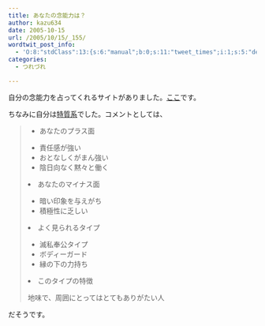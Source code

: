 ```yaml
---
title: あなたの念能力は？
author: kazu634
date: 2005-10-15
url: /2005/10/15/_155/
wordtwit_post_info:
  - 'O:8:"stdClass":13:{s:6:"manual";b:0;s:11:"tweet_times";i:1;s:5:"delay";i:0;s:7:"enabled";i:1;s:10:"separation";s:2:"60";s:7:"version";s:3:"3.7";s:14:"tweet_template";b:0;s:6:"status";i:2;s:6:"result";a:0:{}s:13:"tweet_counter";i:2;s:13:"tweet_log_ids";a:1:{i:0;i:2107;}s:9:"hash_tags";a:0:{}s:8:"accounts";a:1:{i:0;s:7:"kazu634";}}'
categories:
  - つれづれ

---
```

<div class="section">
<p>
    自分の念能力を占ってくれるサイトがありました。<a href="http://www.geocities.jp/little_gate/06.htm" onclick="__gaTracker('send', 'event', 'outbound-article', 'http://www.geocities.jp/little_gate/06.htm', 'ここ');" target="blank">ここ</a>です。
</p>
  
<p>
    ちなみに自分は<a href="http://www.geocities.jp/little_gate/06-23.htm" onclick="__gaTracker('send', 'event', 'outbound-article', 'http://www.geocities.jp/little_gate/06-23.htm', '特質系');" target="blank">特質系</a>でした。コメントとしては、
</p>
  
<blockquote>
<ul>
<li>
        あなたのプラス面
</li>
</ul>
    
<ul>
<li>
        責任感が強い
</li>
<li>
        おとなしくがまん強い
</li>
<li>
        陰日向なく黙々と働く
</li>
</ul>
    
<li>
      あなたのマイナス面
</li>
<ul>
<li>
        暗い印象を与えがち
</li>
<li>
        積極性に乏しい
</li>
</ul>
    
<li>
      よく見られるタイプ
</li>
<ul>
<li>
        滅私奉公タイプ
</li>
<li>
        ボディーガード
</li>
<li>
        縁の下の力持ち
</li>
</ul>
    
<li>
      このタイプの特徴
</li>
<p>
      地味で、周囲にとってはとてもありがたい人
</p>
</blockquote>
  
<p>
    だそうです。
</p>
  
<p>
</div>